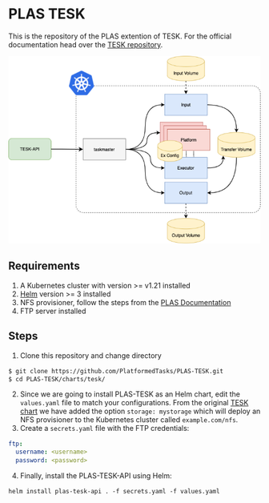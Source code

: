 # PLAS TESK

This is the repository of the PLAS extention of TESK. For the official documentation head over the [TESK repository](https://github.com/elixir-cloud-aai/TESK).

![PLAS extension](src/tesk-plas.png)

## Requirements
1. A Kubernetes cluster with version >= v1.21 installed
2. [Helm](https://helm.sh/docs/intro/install/) version >= 3 installed
3. NFS provisioner, follow the steps from the [PLAS Documentation](https://github.com/PlatformedTasks/Documentation/blob/main/configure_plas_testbed.md)
4. FTP server installed 
   
## Steps
1. Clone this repository and change directory

```console
$ git clone https://github.com/PlatformedTasks/PLAS-TESK.git
$ cd PLAS-TESK/charts/tesk/
```

2. Since we are going to install PLAS-TESK as an Helm chart, edit the `values.yaml` file to match your configurations. 
From the original [TESK chart](https://github.com/elixir-cloud-aai/TESK) we have added the option `storage: mystorage` which will deploy an NFS provisioner to the Kubernetes cluster called `example.com/nfs`.
3. Create a `secrets.yaml`  file with the FTP credentials:

```yaml
ftp:
  username: <username>
  password: <password>
```

4. Finally, install the PLAS-TESK-API using Helm:

```console
helm install plas-tesk-api . -f secrets.yaml -f values.yaml
```